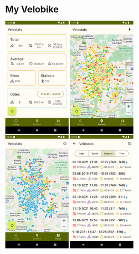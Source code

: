 # My Velobike
<p> 
  <img src="art/Screen1.png" width="200">
  <img src="art/Screen2.png" width="200">
  <img src="art/Screen3.png" width="200">
  <img src="art/Screen4.png" width="200">
</p>
